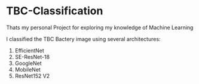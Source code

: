 # TBC-Classification
Thats my personal Project for exploring my knowledge of Machine Learning

I classified the TBC Bactery image using several architectures:
1. EfficientNet
2. SE-ResNet-18
3. GoogleNet
4. MobileNet
5. ResNet152 V2
